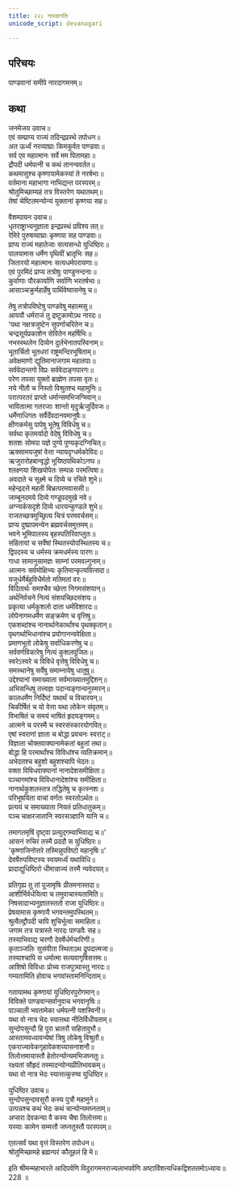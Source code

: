 ```yaml
---
title: २२८ नारदागतिः
unicode_script: devanagari

---
```


## परिचयः

पाण्डवानां समीपे नारदागमनम्॥  

## कथा

जनमेजय उवाच॥  
एवं सम्प्राप्य राज्यं तदिन्द्रप्रस्थे तपोधन॥  
अत ऊर्ध्वं नरव्याघ्राः किमकुर्वत पाण्डवाः॥  
सर्व एव महात्मानः सर्वे मम पितामहाः॥  
द्रौपदी धर्मपत्नी च कथं तानन्ववर्तत॥  
कथमासुश्च कृष्णायामेकस्यां ते नरर्षभाः॥  
वर्तमाना महाभागा नाभिद्यन्त परस्परम्॥  
श्रोतुमिच्छाम्यहं तत्र विस्तरेण यथातथम्॥  
तेषां चेष्टितमन्योन्यं युक्तानां कृष्णया सह॥  

वैशम्पायन उवाच॥  
धृतराष्ट्राभ्यनुज्ञाता इन्द्रप्रस्थं प्रविश्य तत्॥  
रेमिरे पुरुषव्याघ्राः कृष्णया सह पाण्डवाः॥  
प्राप्य राज्यं महातेजाः सत्यसन्धो युधिष्ठिरः॥  
पालयामास धर्मेण पृथिवीं भ्रातृभिः सह॥  
जितारयो महात्मानः सत्यधर्मपरायणाः॥  
एवं पुरमिदं प्राप्य तत्रोषुः पाण्डुनन्दनाः॥  
कुर्वाणाः पौरकार्याणि सर्वाणि भरतर्षभाः॥  
आसाञ्चक्रुर्महार्हेषु पार्थिवेष्वासनेषु च॥  

तेषु तत्रोपविष्टेषु पाण्डवेषु महात्मसु॥  
आययौ धर्मराजं तु द्रष्टुकामोऽथ नारदः॥  
'पथा नक्षत्रजुष्टेन सुपर्णाचरितेन च॥  
चन्द्रसूर्यप्रकाशेन सेवितेन महर्षिभिः॥  
नभस्स्थलेन दिव्येन दुर्लभेनातपस्विनाम्॥  
भूतार्चितो भूतधरां राष्ट्रमन्दिरभूषिताम्॥  
अवेक्षमाणो द्युतिमानाजगाम महातपाः॥  
सर्ववेदान्तगो विप्रः सर्ववेदाङ्गपारगः॥  
परेण तपसा युक्तो ब्राह्मेण तपसा वृतः॥  
नये नीतौ च निस्तो विश्रुतश्च महामुनिः॥  
परात्परतरं प्राप्तो धर्मान्समभिजग्मिवान्॥  
भावितात्मा गतरजाः शान्तो मृदुर्ऋजुर्दिवजः॥  
धर्मेणाधिगतः सर्वैर्देवदानवमानुषैः॥  
क्षीणकर्मसु पापेषु भूतेषु विविधेषु च॥  
सर्वथा कृतमर्यादो वेदेषु विविधेषु च॥  
शतशः सोमपा यज्ञे पुण्ये पुण्यकृदग्निचित्॥  
ऋक्सामयजुषां वेत्ता न्यायदृग्धर्मकोविदः॥  
ऋजुरारोहबान्वृद्धो भूयिष्ठपथिकोऽनघः॥  
श्लक्ष्णया शिखयोपेतः सम्पन्नः परमत्विषा॥  
अवदाते च सूक्ष्मे च दिव्ये च रचिते शुभे॥  
महेन्द्रदत्ते महती बिभ्रत्परमवाससी॥  
जाम्बूनदमये दिव्ये गण्डूपदमुखे नवे॥  
अग्न्यर्कसदृशे दिव्ये धारयन्कुण्डले शुभे॥  
राजतच्छत्रमुच्छ्रित्य चित्रं परमवर्चसम्॥  
प्राप्य दुष्प्रापमन्येन ब्रह्मवर्चसमुत्तमम्॥  
भवने भूमिपालस्य बृहस्पतिरिवाप्लुतः॥  
संहितायां च सर्वेषां स्थितस्योपस्थितस्य च॥  
द्विपदस्य च धर्मस्य क्रमधर्मस्य पारगः॥  
गाधा सामानुसामज्ञः साम्नां परमवल्गुनाम्॥  
आत्मनः सर्वमोक्षिभ्यः कृतिमान्कृत्यवित्सदा॥  
यजुर्धर्मैर्बहुविधैर्मतो मतिमतां वरः॥  
विदितार्थः समश्चैव च्छेत्ता निगमसंशयान्॥  
अर्थनिर्वचने नित्यं संशयच्छिदसंशयः॥  
प्रकृत्या धर्मकुशलो दाता धर्मविशारदः॥  
लोपेनागमधर्मेण सङ्क्रमेण च वृत्तिषु॥  
एकशब्दांश्च नानार्थानेकार्थांश्च पृथक्कृतान्॥  
पृथगर्थाभिधानांश्च प्रयोगानन्ववेक्षिता॥  
प्रमाणभूतो लोकेषु सर्वाधिकरणेषु च॥  
सर्ववर्णविकारेषु नित्यं कुशलपूजितः॥  
स्वरेऽस्वरे च विविधे वृत्तेषु विविधेषु च॥  
समस्थानेषु सर्वेषु समाम्नायेषु धातुषु॥  
उद्देश्यानां समाख्याता सर्वमाख्यातमुद्दिशन्॥  
अभिसन्धिषु तत्त्वज्ञः पदान्यङ्गान्यनुस्मरन्॥  
कालधर्मेण निर्दिष्टं यथार्थं च विचारयन्॥  
चिकीर्षितं च यो वेत्ता यथा लोकेन संवृतम्॥  
विभाषितं च समयं भाषितं हृदयङ्गमम्॥  
आत्मने च परस्मै च स्वरसंस्कारयोगवित्॥  
एषां स्वराणां ज्ञाता च बोद्धा प्रवचनः स्वराट्॥  
विज्ञाता चोक्तवाक्यानामेकतां बहुतां तथा॥  
बोद्धा हि परमार्थांश्च विविधांश्च व्यतिक्रमान्॥  
अभेदतश्च बहुशो बहुशश्चापि भेदतः॥  
वक्ता विविधवाक्यानां नानादेशसमीक्षिता॥  
पञ्चागमांश्च विविधानादेशांश्च समीक्षिता॥  
नानार्थकुशलस्तत्र तद्धितेषु च कृत्स्नशः॥  
परिभूषयिता वाचां वर्णतः स्वरतोऽर्थतः॥  
प्रत्ययं च समाख्याता नियतं प्रतिधातुकम्॥  
पञ्च चाक्षरजातानि स्वरसञ्ज्ञानि यानि च॥  

तमागतमृषिं दृष्ट्वा प्रत्युद्गम्याभिवाद्य च॥'  
आसनं रुचिरं तस्मै प्रददौ स युधिष्ठिरः॥  
'कृष्णाजिनोत्तरे तस्मिन्नुपविष्टो महानृषिः॥'  
देवर्षेरुपविष्टस्य स्वयमर्ध्यं यथाविधि॥  
प्रादाद्युधिष्ठिरो धीमान्राज्यं तस्मै न्यवेदयत्॥  

प्रतिगृह्य तु तां पूजामृषिः प्रीतमनास्तदा॥  
आशीर्भिर्वर्धयित्वा च तमुवाचास्यतामिति॥  
निषसादाभ्यनुज्ञातस्ततो राजा युधिष्ठिरः॥  
प्रेषयामास कृष्णायै भगवन्तमुपस्थितम्॥  
श्रुत्वैतद्द्रौपदी चापि शुचिर्भूत्वा समाहिता॥  
जगाम तत्र यत्रास्ते नारदः पाण्डवैः सह॥  
तस्याभिवाद्य चरणौ देवर्षेर्धर्मचारिणी॥  
कृताञ्जलिः सुसंवीता स्थिताऽथ द्रुपदात्मजा॥  
तस्याश्चापि स धर्मात्मा सत्यवागृषिसत्तमः॥  
आशिषो विविधाः प्रोच्य राजपुत्र्यास्तु नारदः॥  
गम्यतामिति होवाच भगवांस्तामनिन्दिताम्॥  

गतायामथ कृष्णायां युधिष्ठिरपुरोगमान्॥  
विविक्ते पाण्डवान्सर्वानुवाच भगवानृषिः॥  
पाञ्चाली भवतामेका धर्मपत्नी यशस्विनी॥  
यथा वो नात्र भेदः स्यात्तथा नीतिर्विधीयताम्॥  
सुन्दोपसुन्दौ हि पुरा भ्रातरौ सहितावुभौ॥  
आस्तामवध्यावन्येषां त्रिषु लोकेषु विश्रुतौ॥  
एकराज्यावेकगृहावेकशय्यासनाशनौ॥  
तिलोत्तमायास्तौ हेतोरन्योन्यमभिजघ्नतुः॥  
रक्ष्यतां सौहृदं तस्मादन्योन्यप्रीतिभावकम्॥  
यथा वो नात्र भेदः स्यात्तत्कुरुष्व युधिष्ठिर॥  

युधिष्ठिर उवाच॥  
सुन्दोपसुन्दावसुरौ कस्य पुत्रौ महामुने॥  
उत्पन्नश्च कथं भेदः कथं चान्योन्यमघ्नताम्॥  
अप्सरा देवकन्या वै कस्य चैषा तिलोत्तमा॥  
यस्याः कामेन सम्मत्तौ जघ्नतुस्तौ परस्परम्॥  

एतत्सर्वं यथा वृत्तं विस्तरेण तपोधन॥  
श्रोतुमिच्छामहे ब्रह्मन्परं कौतूहलं हि मे॥  

इति श्रीमन्महाभारते आदिपर्वणि विदुरागमनराज्यलाभपर्वणि अष्टाविंशत्यधिकद्विशततमोऽध्यायः॥  
228 ॥  
